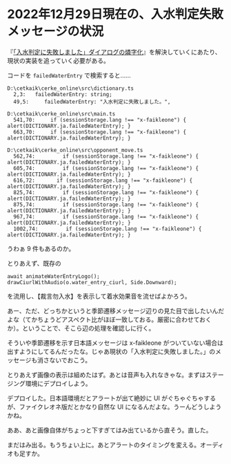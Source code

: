 # 2022年12月29日現在の、入水判定失敗メッセージの状況

『[「入水判定に失敗しました」ダイアログの燐字化](https://github.com/jurliyuuri/cerke_online_alpha/issues/460)』を解決していくにあたり、現状の実装を追っていく必要がある。

コードを `failedWaterEntry` で検索すると……

```
D:\cetkaik\cerke_online\src\dictionary.ts
  2,3:   failedWaterEntry: string;
  49,5:     failedWaterEntry: "入水判定に失敗しました。",

D:\cetkaik\cerke_online\src\main.ts
  541,70:     if (sessionStorage.lang !== "x-faikleone") { alert(DICTIONARY.ja.failedWaterEntry); }
  663,70:     if (sessionStorage.lang !== "x-faikleone") { alert(DICTIONARY.ja.failedWaterEntry); }

D:\cetkaik\cerke_online\src\opponent_move.ts
  562,74:         if (sessionStorage.lang !== "x-faikleone") { alert(DICTIONARY.ja.failedWaterEntry); }
  605,74:         if (sessionStorage.lang !== "x-faikleone") { alert(DICTIONARY.ja.failedWaterEntry); }
  616,72:       if (sessionStorage.lang !== "x-faikleone") { alert(DICTIONARY.ja.failedWaterEntry); }
  825,74:         if (sessionStorage.lang !== "x-faikleone") { alert(DICTIONARY.ja.failedWaterEntry); }
  875,74:         if (sessionStorage.lang !== "x-faikleone") { alert(DICTIONARY.ja.failedWaterEntry); }
  967,74:         if (sessionStorage.lang !== "x-faikleone") { alert(DICTIONARY.ja.failedWaterEntry); }
  1002,74:         if (sessionStorage.lang !== "x-faikleone") { alert(DICTIONARY.ja.failedWaterEntry); }
```

うわぁ 9 件もあるのか。

とりあえず、既存の

```
await animateWaterEntryLogo();
drawCiurlWithAudio(o.water_entry_ciurl, Side.Downward);
```

を流用し、【裁言勿入水】を表示して着水効果音を流せばよかろう。

あー、ただ、どっちかというと季節遷移メッセージ辺りの見た目で出したいんだよな（てかちょうどアスペクト比がほぼ一致しておる。厳密に合わせておくか）。ということで、そこら辺の処理を確認しに行く。

そういや季節遷移を示す日本語メッセージは x-faikleone がついていない場合は出すようにしてるんだったな。じゃあ現状の「入水判定に失敗しました。」のメッセージも消さないでおこう。

とりあえず画像の表示は組めたはず。あとは音声も入れなきゃな。まずはステージング環境にデプロイしよう。

デプロイした。日本語環境だとアラートが出て絶妙に UI がぐちゃぐちゃするが、ファイクレオネ版だとかなり自然な UI になるんだよな。うーんどうしようかね。

ああ、あと画像自体がちょっと下すぎてはみ出ているから直そう。直した。

まだはみ出る。もうちょい上に。あとアラートのタイミングを変える。オーディオも足すか。
